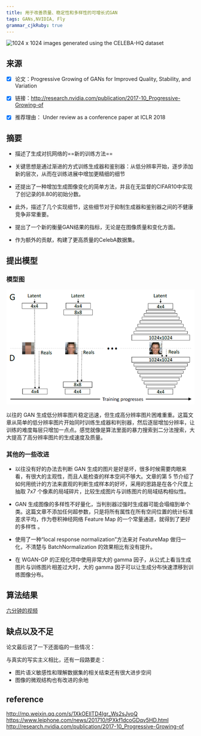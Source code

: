 ```yaml
---
title: 用于改善质量、稳定性和多样性的可增长式GAN
tags: GANs,NVIDIA, Fly
grammar_cjkRuby: true
---
```

![1024 x 1024 images generated using the CELEBA-HQ dataset][1]


## 来源

- [x]  论文：Progressive Growing of GANs for Improved Quality, Stability, and Variation
- [x]  链接：http://research.nvidia.com/publication/2017-10_Progressive-Growing-of
- [x]  推荐理由： Under review as a conference paper at ICLR 2018


## 摘要
- 描述了生成对抗网络的==新的训练方法==

- 关键思想是通过渐进的方式训练生成器和鉴别器：从低分辨率开始，逐步添加新的层次，从而在训练进展中增加更精细的细节

- 还提出了一种增加生成图像变化的简单方法，并且在无监督的CIFAR10中实现了创记录的8.80的初始分数。

- 此外，描述了几个实现细节，这些细节对于抑制生成器和鉴别器之间的不健康竞争非常重要。 

- 提出了一个新的衡量GAN结果的指标，无论是在图像质量和变化方面。 

- 作为额外的贡献，构建了更高质量的CelebA数据集。

## 提出模型
### 模型图
![逐层递增的网络][2]


以往的 GAN 生成低分辨率图片稳定迅速，但生成高分辨率图片困难重重。这篇文章从简单的低分辨率图片开始同时训练生成器和判别器，然后逐层增加分辨率，让训练的难度每层只增加一点点。感觉就像是算法里面的暴力搜索到二分法搜索，大大提高了高分辨率图片的生成速度及质量。

### 其他的一些改进
- 以往没有好的办法去判断 GAN  生成的图片是好是坏，很多时候需要肉眼来看，有很大的主观性，而且人能检查的样本空间不够大。文章的第 5 节介绍了如何用统计的方法来直观的判断生成样本的好坏，采用的思路是在各个尺度上抽取 7x7 个像素的局域碎片，比较生成图片与训练图片的局域结构相似性。 

- GAN 生成图像的多样性不好量化，当判别器过强时生成器可能会塌缩到单个类。这篇文章不添加任何超参数，只是将所有属性在所有空间位置的统计标准差求平均，作为卷积神经网络 Feature Map 的一个常量通道，就得到了更好的多样性 。 

- 使用了一种“local response normalization”方法来对 FeatureMap 做归一化，不清楚与 BatchNormalization 的效果相比有没有提升。 

- 在 WGAN-GP 的正规化项中使用非常大的 gamma 因子，从公式上看当生成图片与训练图片相差过大时，大的 gamma 因子可以让生成分布快速漂移到训练图像分布。

## 算法结果

[六分钟的视频](http://v.youku.com/v_show/id_XMzEyODU1MjE5Mg==.html?tpa=dW5pb25faWQ9MTAzMjUyXzEwMDAwMV8wMV8wMQ+)

## 缺点以及不足
论文最后说了一下还面临的一些情况：

与真实的写实主义相比，还有一段路要走：
- 图片语义敏感性和理解数据集的相关结束还有很大进步空间
- 图像的微观结构也有改进的余地

## reference
http://mp.weixin.qq.com/s/1XkOEIlTD4Igr_Ws2sJvoQ
https://www.leiphone.com/news/201710/tPXkf1dcoGDqv5HD.html
http://research.nvidia.com/publication/2017-10_Progressive-Growing-of


  [1]: ./images/1509608164594.jpg
  [2]: ./images/1509608211934.jpg
  [3]: ./images/1509598760376.jpg